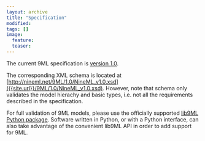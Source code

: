 ```yaml
---
layout: archive
title: "Specification"
modified:
tags: []
image:
  feature:
  teaser:
---
```


The current 9ML specification is [version 1.0]({{site.url}}/9ML/1.0/NineML_v1.0.pdf).

The corresponding XML schema is located at [http://nineml.net/9ML/1.0/NineML_v1.0.xsd]({{site.url}}/9ML/1.0/NineML_v1.0.xsd). However, note that schema only validates the model hierachy and basic types, i.e. not all the requirements described in the specification.

For full validation of 9ML models, please use the officially supported [lib9ML Python package](http://github.com/INCF/lib9ML). Software written in Python, or with a Python interface, can also take advantage of the convenient lib9ML API in order to add support for 9ML.  